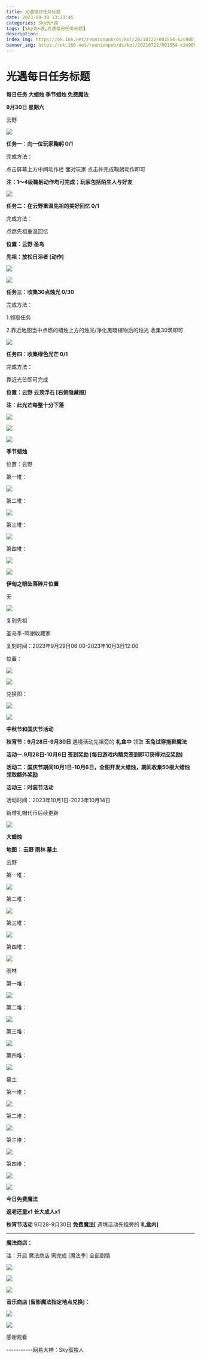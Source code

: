 ```yaml
---
title: 光遇每日任务标题
date: 2023-09-30 13:23:46
categories: Sky光•遇
tags: [Sky光•遇,光遇每日任务标题]
description: 
index_img: https://ok.166.net/reunionpub/ds/kol/20210722/001554-k2u90bj7ay.png?imageView&thumbnail=600x0&type=jpg
banner_img: https://ok.166.net/reunionpub/ds/kol/20210722/001554-k2u90bj7ay.png?imageView&thumbnail=600x0&type=jpg
---
```

# 光遇每日任务标题
**每日任务 大蜡烛 季节蜡烛 免费魔法**

 **9月30日 星期六**

云野

![](https://img.166.net/reunionpub/ds/kol/20230930/002234-0fpgi18swa.jpg)

 **任务一：向一位玩家鞠躬 0/1**

完成方法：

点击屏幕上方中间动作栏 面对玩家 点击并完成鞠躬动作即可

 **注：1～4级鞠躬动作均可完成；玩家包括陌生人与好友**

![](https://img.166.net/reunionpub/ds/kol/20230930/000440-z5st7dnrvm.jpg)

 **任务二：在云野重温先祖的美好回忆 0/1**

完成方法：

点燃先祖重温回忆

 **位置：云野 圣岛**

 **先祖：放松日浴者 [动作]**

![](https://img.166.net/reunionpub/ds/kol/20230930/000634-aub6d2gmoz.jpg)

![](https://img.166.net/reunionpub/ds/kol/20230930/000643-2gtqju5pdv.jpg)

 **任务三：收集30点烛光 0/30**

完成方法：

1.领取任务

2.靠近地图当中点燃的蜡烛上方的烛光/净化黑暗植物后的烛光 收集30滴即可

![](https://img.166.net/reunionpub/ds/kol/20230930/000726-bqfs9iecth.jpeg)

 **任务四：收集绿色光芒 0/1**

完成方法：

靠近光芒即可完成

 **位置：云野 云顶浮石 [右侧隐藏图]**

 **注：此光芒每整十分下落**

![](https://img.166.net/reunionpub/ds/kol/20230930/000754-ejt053kgb8.jpeg)

![](https://img.166.net/reunionpub/ds/kol/20230930/000810-gd9v0is3jw.jpg)

![](https://img.166.net/reunionpub/ds/kol/20230502/053253-tkp31d0r2j.png)

 **季节蜡烛**

位置：云野

第一堆：

![](https://img.166.net/reunionpub/ds/kol/20230929/234428-4rtnlhqgid.jpeg)

第二堆：

![](https://img.166.net/reunionpub/ds/kol/20230929/234446-s4gnzpfqab.jpeg)

第三堆：

![](https://img.166.net/reunionpub/ds/kol/20230929/234503-okqj5sml1u.jpeg)

第四堆：

![](https://img.166.net/reunionpub/ds/kol/20230929/234547-83kvqlsziw.jpeg)

![](https://img.166.net/reunionpub/ds/kol/20230502/053253-tkp31d0r2j.png)

 **伊甸之眼坠落碎片位置**

无

![](https://img.166.net/reunionpub/ds/kol/20230502/053253-tkp31d0r2j.png)

复刻先祖

圣岛季-鸣谢收藏家

复刻时间：2023年9月29日06:00-2023年10月3日12:00

位置：

![](https://img.166.net/reunionpub/ds/kol/20230929/215732-1gs5osrtmh.jpg)

![](https://img.166.net/reunionpub/ds/kol/20230929/215746-5ijgrfyloe.jpg)

兑换图：

![](https://img.166.net/reunionpub/ds/kol/20230929/215819-ir0pefbmsq.jpg)

![](https://img.166.net/reunionpub/ds/kol/20230502/053253-tkp31d0r2j.png)

 **中秋节和国庆节活动**

 **秋宵节：9月28日-9月30日** 遇境活动先祖旁的 **礼盒中** 领取 **玉兔试穿拖鞋魔法**

 **活动一.9月28日-10月6日 签到奖励 [每日游戏内精灵签到即可获得对应奖励]**

 **活动二：国庆节期间10月1日-10月6日，全图开发大蜡烛，期间收集50根大蜡烛领取额外奖励**

 **活动三：时装节活动**

活动时间：2023年10月1日-2023年10月14日

新增礼帽代币后续更新

![](https://img.166.net/reunionpub/ds/kol/20230501/003537-boqnslm12s.png)

 **大蜡烛**

 **地图： 云野 雨林 墓土**

云野

第一堆：

![](https://img.166.net/reunionpub/ds/kol/20230929/234835-8as2wz1uqt.png)

第二堆：

![](https://img.166.net/reunionpub/ds/kol/20230929/234854-vutcnkey3a.png)

第三堆：

![](https://img.166.net/reunionpub/ds/kol/20230929/234920-6f9by0w1qg.png)

第四堆：

![](https://img.166.net/reunionpub/ds/kol/20230929/234950-8oq5hbl1sg.png)

雨林

第一堆：

![](https://img.166.net/reunionpub/ds/kol/20230929/000113-wdloqi9bsf.jpeg)

第二堆：

![](https://img.166.net/reunionpub/ds/kol/20230929/000121-sdjhqe432c.jpeg)

第三堆：

![](https://img.166.net/reunionpub/ds/kol/20230929/000127-4kvzy1ig6s.jpeg)

第四堆：

![](https://img.166.net/reunionpub/ds/kol/20230929/000147-mlscsd4nui.jpeg)

墓土

第一堆：

![](https://img.166.net/reunionpub/ds/kol/20230929/235057-mqhysivtuw.png)

第二堆：

![](https://img.166.net/reunionpub/ds/kol/20230929/235126-ufimlsh1vg.png)

第三堆：

![](https://img.166.net/reunionpub/ds/kol/20230929/235156-umg24v5zy8.png)

第四堆：

![](https://img.166.net/reunionpub/ds/kol/20230929/235219-5zagtvsd7y.png)

![](https://img.166.net/reunionpub/ds/kol/20221018/100256-wzutnocka0.png)

 **今日免费魔法**

 **返老还童x1 长大成人x1**

 **秋宵节活动** 9月28-9月30日 **免费魔法[** 遇境活动先祖旁的 **礼盒内]**

 ****

**魔法商店：**

注：开启 魔法商店 需完成 [魔法季] 全部剧情

![](https://img.166.net/reunionpub/ds/kol/20221018/100559-oibznvdtus.png)

![](https://img.166.net/reunionpub/ds/kol/20230929/235338-sr65kcglsw.jpeg)

![](https://img.166.net/reunionpub/ds/kol/20230928/005151-w4k3jlcpo0.jpg)

 **音乐商店 [留影魔法指定地点兑换]：**

![](https://img.166.net/reunionpub/ds/kol/20230929/235401-5retgp34lf.jpeg)

![](https://img.166.net/reunionpub/ds/kol/20230502/235738-ls601349yq.png)

感谢观看

\-----------网易大神：Sky孤独人

